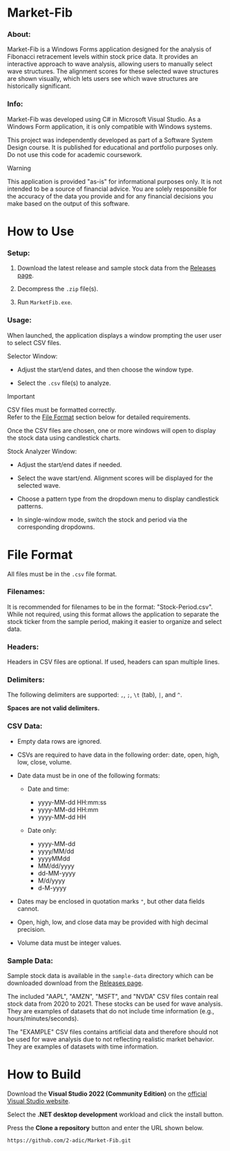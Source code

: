 # Market-Fib

### About:

Market-Fib is a Windows Forms application designed for the analysis of Fibonacci retracement levels within stock price data. It provides an interactive approach to wave analysis, allowing users to manually select wave structures. The alignment scores for these selected wave structures are shown visually, which lets users see which wave structures are historically significant.

### Info:

Market-Fib was developed using C# in Microsoft Visual Studio. As a Windows Form application, it is only compatible with Windows systems.

This project was independently developed as part of a Software System Design course. It is published for educational and portfolio purposes only. Do not use this code for academic coursework.

> [!WARNING]
> This application is provided "as-is" for informational purposes only. It is not intended to be a source of financial advice. You are solely responsible for the accuracy of the data you provide and for any financial decisions you make based on the output of this software.

# How to Use

### Setup:

1. Download the latest release and sample stock data from the [Releases page](https://github.com/2-adic/Market-Fib/releases/latest).

2. Decompress the `.zip` file(s).

3. Run `MarketFib.exe`.

### Usage:

When launched, the application displays a window prompting the user user to select CSV files.

Selector Window:

- Adjust the start/end dates, and then choose the window type.

- Select the `.csv` file(s) to analyze.
> [!IMPORTANT]
> CSV files must be formatted correctly.<br>
> Refer to the [File Format](#File-Format) section below for detailed requirements.

Once the CSV files are chosen, one or more windows will open to display the stock data using candlestick charts.

Stock Analyzer Window:

- Adjust the start/end dates if needed.

- Select the wave start/end. Alignment scores will be displayed for the selected wave.

- Choose a pattern type from the dropdown menu to display candlestick patterns.

- In single-window mode, switch the stock and period via the corresponding dropdowns.

# File Format

All files must be in the `.csv` file format.

### Filenames:

It is recommended for filenames to be in the format: "Stock-Period.csv". While not required, using this format allows the application to separate the stock ticker from the sample period, making it easier to organize and select data.

### Headers:

Headers in CSV files are optional. If used, headers can span multiple lines.

### Delimiters:

The following delimiters are supported: `,`, `;`, `\t` (tab), `|`, and `^`.

**Spaces are not valid delimiters.**

### CSV Data:

- Empty data rows are ignored.

- CSVs are required to have data in the following order: date, open, high, low, close, volume.

- Date data must be in one of the following formats:

    - Date and time:
        - yyyy-MM-dd HH:mm:ss
        - yyyy-MM-dd HH:mm
        - yyyy-MM-dd HH

    - Date only:
        - yyyy-MM-dd
        - yyyy/MM/dd
        - yyyyMMdd
        - MM/dd/yyyy
        - dd-MM-yyyy
        - M/d/yyyy
        - d-M-yyyy

- Dates may be enclosed in quotation marks `"`, but other data fields cannot.

- Open, high, low, and close data may be provided with high decimal precision.

- Volume data must be integer values.

### Sample Data:

Sample stock data is available in the `sample-data` directory which can be downloaded download from the [Releases page](https://github.com/2-adic/Market-Fib/releases/latest).

The included "AAPL", "AMZN", "MSFT", and "NVDA" CSV files contain real stock data from 2020 to 2021. These stocks can be used for wave analysis. They are examples of datasets that do not include time information (e.g., hours/minutes/seconds).

The "EXAMPLE" CSV files contains artificial data and therefore should not be used for wave analysis due to not reflecting realistic market behavior. They are examples of datasets with time information. 

# How to Build

Download the **Visual Studio 2022 (Community Edition)** on the [official Visual Studio website](https://visualstudio.microsoft.com/vs/).

Select the **.NET desktop development** workload and click the install button.

Press the **Clone a repository** button and enter the URL shown below.
```
https://github.com/2-adic/Market-Fib.git
```

